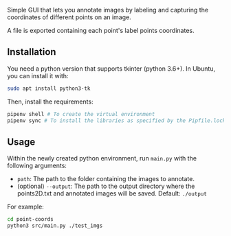 Simple GUI that lets you annotate images by labeling and capturing the coordinates of different points on an image. 

A file is exported containing each point's label points coordinates.

## Installation

You need a python version that supports tkinter (python 3.6+). In Ubuntu, you can install it with:

```bash
sudo apt install python3-tk
```

Then, install the requirements:

```bash
pipenv shell # To create the virtual environment
pipenv sync # To install the libraries as specified by the Pipfile.lock
```

## Usage

Within the newly created python environment, run `main.py` with the following arguments:

- `path`: The path to the folder containing the images to annotate.
- (optional) `--output`: The path to the output directory where the points2D.txt and annotated images will be saved.
  Default: `./output`

For example:

```bash
cd point-coords
python3 src/main.py ./test_imgs
```
